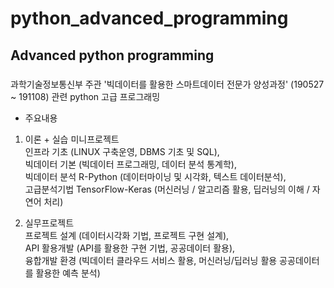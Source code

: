 # python_advanced_programming

## Advanced python programming  

### 

과학기술정보통신부 주관 '빅데이터를 활용한 스마트데이터 전문가 양성과정' (190527 ~ 191108) 관련 python 고급 프로그래밍 

* 주요내용

1. 이론 + 실습 미니프로젝트 <br>
인프라 기초 (LINUX 구축운영, DBMS 기초 및 SQL), <br> 
빅데이터 기본 (빅데이터 프로그래밍, 데이터 분석 통계학), <br> 
빅데이터 분석 R-Python (데이터마이닝 및 시각화, 텍스트 데이터분석), <br>
고급분석기법 TensorFlow-Keras (머신러닝 / 알고리즘 활용, 딥러닝의 이해 / 자연어 처리) 

2. 실무프로젝트 <br>
프로젝트 설계 (데이터시각화 기법, 프로젝트 구현 설계), <br>
API 활용개발 (API를 활용한 구현 기법, 공공데이터 활용), <br>
융합개발 환경 (빅데이터 클라우드 서비스 활용, 머신러닝/딥러닝 활용 공공데이터를 활용한 예측 분석)
